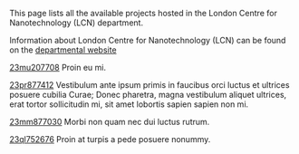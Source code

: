 This page lists all the available projects hosted in the London Centre for Nanotechnology (LCN) department.

Information about London Centre for Nanotechnology (LCN) can be found on the [departmental website](https://www.example.com/dept3)

[23mu207708](../projects/23mu207708.md) Proin eu mi.

[23pr877412](../projects/23pr877412.md) Vestibulum ante ipsum primis in faucibus orci luctus et ultrices posuere cubilia Curae; Donec pharetra, magna vestibulum aliquet ultrices, erat tortor sollicitudin mi, sit amet lobortis sapien sapien non mi.

[23mm877030](../projects/23mm877030.md) Morbi non quam nec dui luctus rutrum.

[23ql752676](../projects/23ql752676.md) Proin at turpis a pede posuere nonummy.